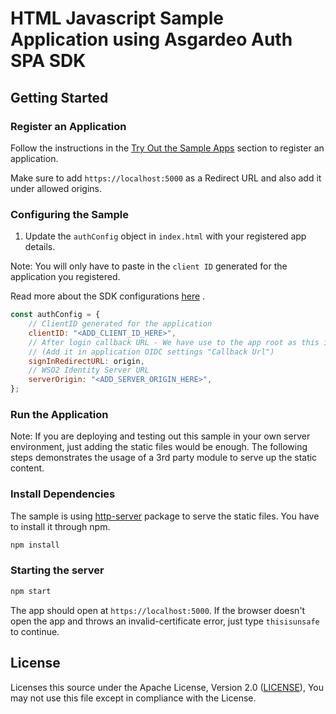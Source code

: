 # HTML Javascript Sample Application using Asgardeo Auth SPA SDK

## Getting Started

### Register an Application

Follow the instructions in the [Try Out the Sample Apps](../../README.md#try-out-the-sample-apps) section to register an application.

Make sure to add `https://localhost:5000` as a Redirect URL and also add it under allowed origins.

### Configuring the Sample

1. Update the `authConfig` object in `index.html` with your registered app details.

Note: You will only have to paste in the `client ID` generated for the application you registered.

Read more about the SDK configurations [here](../../README.md#initialize) .

```js
const authConfig = {
    // ClientID generated for the application
    clientID: "<ADD_CLIENT_ID_HERE>",
    // After login callback URL - We have use to the app root as this is a SPA
    // (Add it in application OIDC settings "Callback Url")
    signInRedirectURL: origin,
    // WSO2 Identity Server URL
    serverOrigin: "<ADD_SERVER_ORIGIN_HERE>",
};
```

### Run the Application

Note: If you are deploying and testing out this sample in your own server environment, just adding the static files would be enough.
The following steps demonstrates the usage of a 3rd party module to serve up the static content.

### Install Dependencies

The sample is using [http-server](https://www.npmjs.com/package/http-server) package to serve the static files.
You have to install it through npm.

```bash
npm install
```

### Starting the server

```bash
npm start
```

The app should open at `https://localhost:5000`. If the browser doesn't open the app and throws an invalid-certificate error, just type `thisisunsafe` to continue.

## License

Licenses this source under the Apache License, Version 2.0 ([LICENSE](../../LICENSE)), You may not use this file except in compliance with the License.
